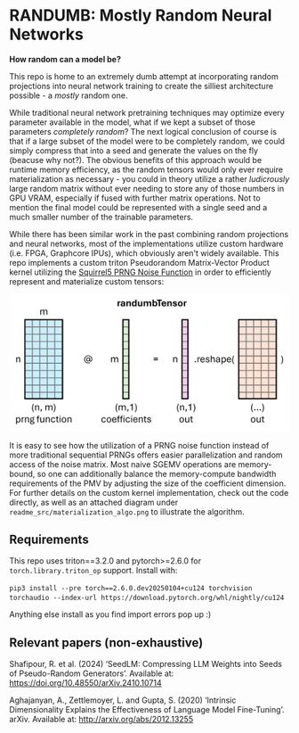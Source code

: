 # RANDUMB: Mostly Random Neural Networks

<b>How random can a model be?</b>

This repo is home to an extremely dumb attempt at incorporating random projections into neural network training to create the silliest architecture possible - a *mostly* random one.

While traditional neural network pretraining techniques may optimize every parameter available in the model, what if we kept a subset of those parameters *completely random*? 
The next logical conclusion of course is that if a large subset of the model were to be completely random, we could simply compress that into a seed and generate the values on the fly (beacuse why not?).
The obvious benefits of this approach would be runtime memory efficiency, as the random tensors would only ever require materialization as necessary - you could in theory utilize a rather *ludicrously* large random matrix without ever needing to store any of those numbers in GPU VRAM, especially if fused with further matrix operations.
Not to mention the final model could be represented with a single seed and a much smaller number of the trainable parameters.

While there has been similar work in the past combining random projections and neural networks, most of the implementations utilize custom hardware (i.e. FPGA, Graphcore IPUs), which obviously aren't widely available. 
This repo implements a custom triton Pseudorandom Matrix-Vector Product kernel utilizing the [Squirrel5 PRNG Noise Function](https://twitter.com/SquirrelTweets/status/1421251894274625536) in order to efficiently represent and materialize custom tensors:

![](readme_src/randumbTensor.png)

It is easy to see how the utilization of a PRNG noise function instead of more traditional sequential PRNGs offers easier parallelization and random access of the noise matrix. 
Most naive SGEMV operations are memory-bound, so one can additionally balance the memory-compute bandwidth requirements of the PMV by adjusting the size of the coefficient dimension.
For further details on the custom kernel implementation, check out the code directly, as well as an attached diagram under `readme_src/materialization_algo.png` to illustrate the algorithm.


## Requirements
This repo uses triton==3.2.0 and pytorch>=2.6.0 for `torch.library.triton_op` support. Install with:

`pip3 install --pre torch==2.6.0.dev20250104+cu124 torchvision torchaudio --index-url https://download.pytorch.org/whl/nightly/cu124`

Anything else install as you find import errors pop up :)


## Relevant papers (non-exhaustive)

Shafipour, R. et al. (2024) ‘SeedLM: Compressing LLM Weights into Seeds of Pseudo-Random Generators’. Available at: https://doi.org/10.48550/arXiv.2410.10714

Aghajanyan, A., Zettlemoyer, L. and Gupta, S. (2020) ‘Intrinsic Dimensionality Explains the Effectiveness of Language Model Fine-Tuning’. arXiv. Available at: http://arxiv.org/abs/2012.13255
